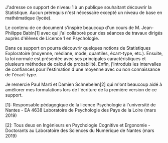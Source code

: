 J'adresse ce support de niveau 1 à un publique souhaitant découvrir la Statistique.
Aucun prérequis n'est nécessaire excepté un niveau de base en mathématique (lycée).

Le contenu de ce document s'inspire beaucoup d'un cours de M. Jean-Philippe Babin[1] avec qui j'ai collaboré 
pour des séances de travaux dirigés auprès d'élèves de Licence 1 en Psychologie.

Dans ce support on pourra découvrir quelques notions de Statistiques Exploratoire 
(moyenne, médiane, mode, quantiles, écart-type, etc.).
Ensuite, la loi normale est présentée avec ses principales caractéristiques et 
plusieurs méthodes de calcul de probabilité.
Enfin, j'introduis les intervalles de confiances pour l'estimation d'une moyenne avec ou non connaissance de l'écart-type.

Je remercie Paul Marti et Damien Schnebelen[2] 
qui m'ont beaucoup aidé à améliorer mes formulations lors de l'écriture de la première version de ce support.

[1]: Responsable pédagogique de la licence Psychologie à l'université de Nantes - 
     EA 4638 Laboratoire de Psychologie des Pays de la Loire (mars 2019)

[2]: Tous deux en Ingénieurs en Psychologie Cognitive et Ergonomie - 
     Doctorants au Laboratoire des Sciences du Numérique de Nantes (mars 2019)
